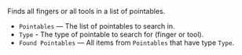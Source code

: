Finds all fingers or all tools in a list of pointables.

   - `Pointables` — The list of pointables to search in.
   - `Type` - The type of pointable to search for (finger or tool). 
   - `Found Pointables` — All items from `Pointables` that have type `Type`.
